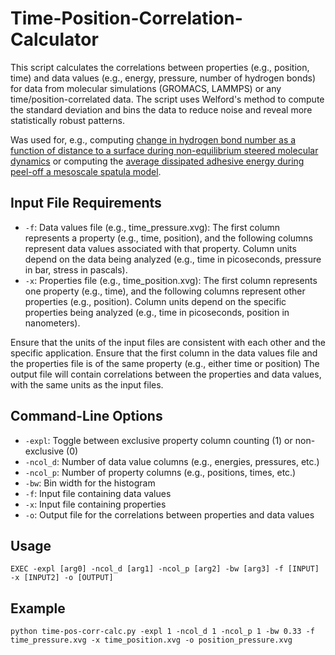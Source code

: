 # Time-Position-Correlation-Calculator

This script calculates the correlations between properties (e.g., position, time) and data values (e.g., energy, pressure, number of hydrogen bonds) for data from molecular simulations (GROMACS, LAMMPS) or any time/position-correlated data. The script uses Welford's method to compute the standard deviation and bins the data to reduce noise and reveal more statistically robust patterns.

Was used for, e.g., computing [change in hydrogen bond number as a function of distance to a surface during non-equilibrium steered molecular dynamics](https://pubs.acs.org/doi/full/10.1021/acsnano.2c08627) or computing the [average dissipated adhesive energy during peel-off a mesoscale spatula model](https://onlinelibrary.wiley.com/doi/full/10.1002/smll.202201674).

## Input File Requirements

- `-f`: Data values file (e.g., time_pressure.xvg): The first column represents a property (e.g., time, position), and the following columns represent data values associated with that property. Column units depend on the data being analyzed (e.g., time in picoseconds, pressure in bar, stress in pascals).
- `-x`: Properties file (e.g., time_position.xvg): The first column represents one property (e.g., time), and the following columns represent other properties (e.g., position). Column units depend on the specific properties being analyzed (e.g., time in picoseconds, position in nanometers).

Ensure that the units of the input files are consistent with each other and the specific application.
Ensure that the first column in the data values file and the properties file is of the same property (e.g., either time or position)
The output file will contain correlations between the properties and data values, with the same units as the input files.

## Command-Line Options

- `-expl`: Toggle between exclusive property column counting (1) or non-exclusive (0)
- `-ncol_d`: Number of data value columns (e.g., energies, pressures, etc.)
- `-ncol_p`: Number of property columns (e.g., positions, times, etc.)
- `-bw`: Bin width for the histogram
- `-f`: Input file containing data values
- `-x`: Input file containing properties
- `-o`: Output file for the correlations between properties and data values

## Usage
```
EXEC -expl [arg0] -ncol_d [arg1] -ncol_p [arg2] -bw [arg3] -f [INPUT] -x [INPUT2] -o [OUTPUT]
```
## Example
```
python time-pos-corr-calc.py -expl 1 -ncol_d 1 -ncol_p 1 -bw 0.33 -f time_pressure.xvg -x time_position.xvg -o position_pressure.xvg
```
